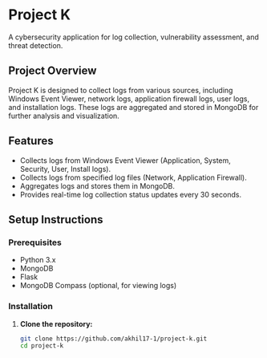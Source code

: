 # Project K

A cybersecurity application for log collection, vulnerability assessment, and threat detection.

## Project Overview

Project K is designed to collect logs from various sources, including Windows Event Viewer, network logs, application firewall logs, user logs, and installation logs. These logs are aggregated and stored in MongoDB for further analysis and visualization.

## Features

- Collects logs from Windows Event Viewer (Application, System, Security, User, Install logs).
- Collects logs from specified log files (Network, Application Firewall).
- Aggregates logs and stores them in MongoDB.
- Provides real-time log collection status updates every 30 seconds.

## Setup Instructions

### Prerequisites

- Python 3.x
- MongoDB
- Flask
- MongoDB Compass (optional, for viewing logs)

### Installation

1. **Clone the repository:**
   ```sh
   git clone https://github.com/akhil17-1/project-k.git
   cd project-k
